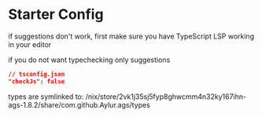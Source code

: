 
# Starter Config

if suggestions don't work, first make sure
you have TypeScript LSP working in your editor

if you do not want typechecking only suggestions

```json
// tsconfig.json
"checkJs": false
```

types are symlinked to:
/nix/store/2vk1j35sj5fyp8ghwcmm4n32ky167ihn-ags-1.8.2/share/com.github.Aylur.ags/types

